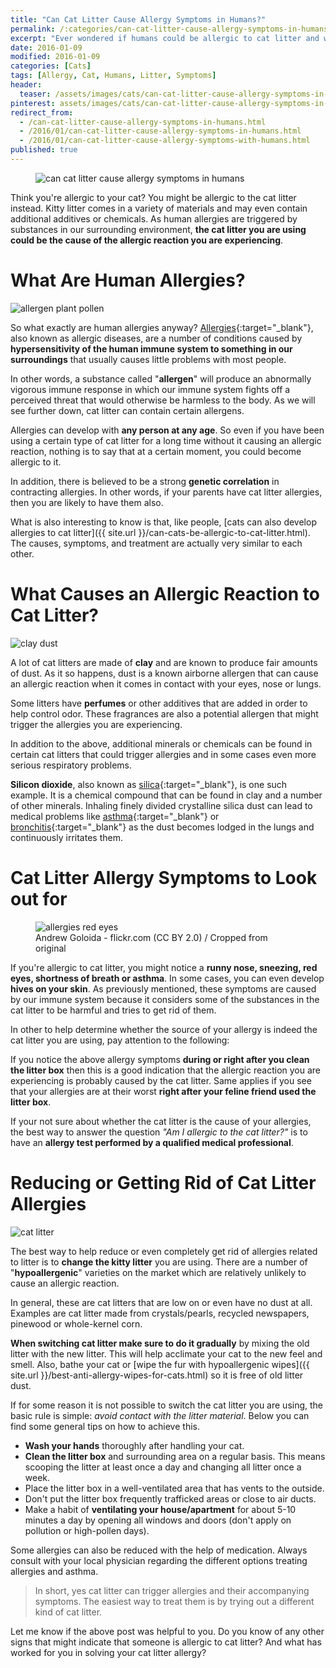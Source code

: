 ```yaml
---
title: "Can Cat Litter Cause Allergy Symptoms in Humans?"
permalink: /:categories/can-cat-litter-cause-allergy-symptoms-in-humans.html
excerpt: "Ever wondered if humans could be allergic to cat litter and what the symptoms would be?"
date: 2016-01-09
modified: 2016-01-09
categories: [Cats]
tags: [Allergy, Cat, Humans, Litter, Symptoms]
header:
  teaser: /assets/images/cats/can-cat-litter-cause-allergy-symptoms-in-humans-teaser.jpg
pinterest: assets/images/cats/can-cat-litter-cause-allergy-symptoms-in-humans.jpg
redirect_from:
  - /can-cat-litter-cause-allergy-symptoms-in-humans.html
  - /2016/01/can-cat-litter-cause-allergy-symptoms-in-humans.html
  - /2016/01/can-cat-litter-cause-allergy-symptoms-with-humans.html
published: true
---
```


<figure>
  <img src="{{ site.url }}/assets/images/cats/can-cat-litter-cause-allergy-symptoms-in-humans.jpg" alt="can cat litter cause allergy symptoms in humans">
</figure>

Think you're allergic to your cat? You might be allergic to the cat litter instead. Kitty litter comes in a variety of materials and may even contain additional additives or chemicals. As human allergies are triggered by substances in our surrounding environment, **the cat litter you are using could be the cause of the allergic reaction you are experiencing**.

# What Are Human Allergies?

<img src="{{ site.url }}/assets/images/cats/allergen-plant-pollen.jpg" alt="allergen plant pollen" class="align-right">

So what exactly are human allergies anyway? [Allergies](https://en.wikipedia.org/wiki/Allergy){:target="_blank"}, also known as allergic diseases, are a number of conditions caused by **hypersensitivity of the human immune system to something in our surroundings** that usually causes little problems with most people.

In other words, a substance called "**allergen**" will produce an abnormally vigorous immune response in which our immune system fights off a perceived threat that would otherwise be harmless to the body. As we will see further down, cat litter can contain certain allergens.

Allergies can develop with **any person at any age**. So even if you have been using a certain type of cat litter for a long time without it causing an allergic reaction, nothing is to say that at a certain moment, you could become allergic to it.

In addition, there is believed to be a strong **genetic correlation** in contracting allergies. In other words, if your parents have cat litter allergies, then you are likely to have them also.

What is also interesting to know is that, like people, [cats can also develop allergies to cat litter]({{ site.url }}/can-cats-be-allergic-to-cat-litter.html). The causes, symptoms, and treatment are actually very similar to each other.

# What Causes an Allergic Reaction to Cat Litter?

<img src="{{ site.url }}/assets/images/cats/clay-dust.jpg" alt="clay dust" class="align-right">

A lot of cat litters are made of **clay** and are known to produce fair amounts of dust. As it so happens, dust is a known airborne allergen that can cause an allergic reaction when it comes in contact with your eyes, nose or lungs.

Some litters have **perfumes** or other additives that are added in order to help control odor. These fragrances are also a potential allergen that might trigger the allergies you are experiencing.

In addition to the above, additional minerals or chemicals can be found in certain cat litters that could trigger allergies and in some cases even more serious respiratory problems.

**Silicon dioxide**, also known as [silica](https://en.wikipedia.org/wiki/Silicon_dioxide){:target="_blank"}, is one such example. It is a chemical compound that can be found in clay and a number of other minerals. Inhaling finely divided crystalline silica dust can lead to medical problems like [asthma](https://en.wikipedia.org/wiki/Asthma){:target="_blank"} or [bronchitis](https://en.wikipedia.org/wiki/Bronchitis){:target="_blank"} as the dust becomes lodged in the lungs and continuously irritates them.

# Cat Litter Allergy Symptoms to Look out for

<figure>
  <img src="{{ site.url }}/assets/images/cats/allergies-red-eyes.jpg" alt="allergies red eyes">
  <figcaption>Andrew Goloida - flickr.com (CC BY 2.0) / Cropped from original</figcaption>
</figure>

If you're allergic to cat litter, you might notice a **runny nose, sneezing, red eyes, shortness of breath or asthma**. In some cases, you can even develop **hives on your skin**. As previously mentioned, these symptoms are caused by our immune system because it considers some of the substances in the cat litter to be harmful and tries to get rid of them.

In other to help determine whether the source of your allergy is indeed the cat litter you are using, pay attention to the following:

If you notice the above allergy symptoms **during or right after you clean the litter box** then this is a good indication that the allergic reaction you are experiencing is probably caused by the cat litter. Same applies if you see that your allergies are at their worst **right after your feline friend used the litter box**.

If your not sure about whether the cat litter is the cause of your allergies, the best way to answer the question _"Am I allergic to the cat litter?"_ is to have an **allergy test performed by a qualified medical professional**.

# Reducing or Getting Rid of Cat Litter Allergies

<img src="{{ site.url }}/assets/images/cats/cat-litter.jpg" alt="cat litter" class="align-right">

The best way to help reduce or even completely get rid of allergies related to litter is to **change the kitty litter** you are using. There are a number of "**hypoallergenic**" varieties on the market which are relatively unlikely to cause an allergic reaction.

In general, these are cat litters that are low on or even have no dust at all. Examples are cat litter made from crystals/pearls, recycled newspapers, pinewood or whole-kernel corn.

**When switching cat litter make sure to do it gradually** by mixing the old litter with the new litter. This will help acclimate your cat to the new feel and smell. Also, bathe your cat or [wipe the fur with hypoallergenic wipes]({{ site.url }}/best-anti-allergy-wipes-for-cats.html) so it is free of old litter dust.

If for some reason it is not possible to switch the cat litter you are using, the basic rule is simple: _avoid contact with the litter material_. Below you can find some general tips on how to achieve this.

* **Wash your hands** thoroughly after handling your cat.
* **Clean the litter box** and surrounding area on a regular basis. This means scooping the litter at least once a day and changing all litter once a week.
* Place the litter box in a well-ventilated area that has vents to the outside.
* Don't put the litter box frequently trafficked areas or close to air ducts.
* Make a habit of **ventilating your house/apartment** for about 5-10 minutes a day by opening all windows and doors (don't apply on pollution or high-pollen days).

Some allergies can also be reduced with the help of medication. Always consult with your local physician regarding the different options treating allergies and asthma.

> In short, yes cat litter can trigger allergies and their accompanying symptoms. The easiest way to treat them is by trying out a different kind of cat litter.

Let me know if the above post was helpful to you. Do you know of any other signs that might indicate that someone is allergic to cat litter? And what has worked for you in solving your cat litter allergy?
